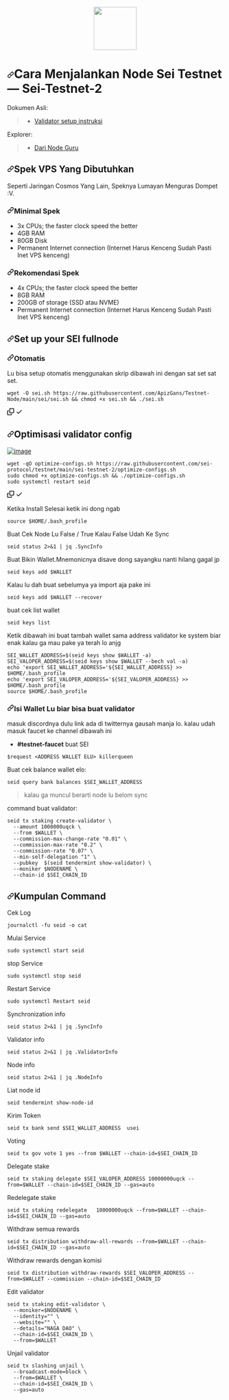 <p align="center" dir="auto">
  <a target="_blank" rel="noopener noreferrer" href="https://user-images.githubusercontent.com/50621007/169664551-39020c2e-fa95-483b-916b-c52ce4cb907c.png"><img height="100" src="https://user-images.githubusercontent.com/50621007/169664551-39020c2e-fa95-483b-916b-c52ce4cb907c.png" style="max-width: 100%;"></a>
</p>

<h1 dir="auto"><a id="user-content-sei-node-setup-for-testnet--sei-testnet-2" class="anchor" aria-hidden="true" href="#sei-node-setup-for-testnet--sei-testnet-2"><svg class="octicon octicon-link" viewBox="0 0 16 16" version="1.1" width="16" height="16" aria-hidden="true"><path fill-rule="evenodd" d="M7.775 3.275a.75.75 0 001.06 1.06l1.25-1.25a2 2 0 112.83 2.83l-2.5 2.5a2 2 0 01-2.83 0 .75.75 0 00-1.06 1.06 3.5 3.5 0 004.95 0l2.5-2.5a3.5 3.5 0 00-4.95-4.95l-1.25 1.25zm-4.69 9.64a2 2 0 010-2.83l2.5-2.5a2 2 0 012.83 0 .75.75 0 001.06-1.06 3.5 3.5 0 00-4.95 0l-2.5 2.5a3.5 3.5 0 004.95 4.95l1.25-1.25a.75.75 0 00-1.06-1.06l-1.25 1.25a2 2 0 01-2.83 0z"></path></svg></a>Cara Menjalankan Node Sei Testnet — Sei-Testnet-2</h1>

<p dir="auto">Dokumen Asli:</p>

<blockquote>
<ul dir="auto">
<li><a href="https://docs.seinetwork.io/nodes-and-validators/joining-testnets">Validator setup instruksi</a></li>
</ul>
</blockquote>

<p dir="auto">Explorer:</p>
<blockquote>
<ul dir="auto">
<li><a href="https://sei.explorers.guru/" rel="nofollow">Dari Node Guru</a></li>
</ul>
</blockquote>

<h2 dir="auto"><a id="user-content-hardware-requirements" class="anchor" aria-hidden="true" href="#hardware-requirements"><svg class="octicon octicon-link" viewBox="0 0 16 16" version="1.1" width="16" height="16" aria-hidden="true"><path fill-rule="evenodd" d="M7.775 3.275a.75.75 0 001.06 1.06l1.25-1.25a2 2 0 112.83 2.83l-2.5 2.5a2 2 0 01-2.83 0 .75.75 0 00-1.06 1.06 3.5 3.5 0 004.95 0l2.5-2.5a3.5 3.5 0 00-4.95-4.95l-1.25 1.25zm-4.69 9.64a2 2 0 010-2.83l2.5-2.5a2 2 0 012.83 0 .75.75 0 001.06-1.06 3.5 3.5 0 00-4.95 0l-2.5 2.5a3.5 3.5 0 004.95 4.95l1.25-1.25a.75.75 0 00-1.06-1.06l-1.25 1.25a2 2 0 01-2.83 0z"></path></svg></a>Spek VPS Yang Dibutuhkan</h2>
<p dir="auto">Seperti Jaringan Cosmos Yang Lain, Speknya Lumayan Menguras Dompet :V.</p>
<h3 dir="auto"><a id="user-content-minimum-hardware-requirements" class="anchor" aria-hidden="true" href="#minimum-hardware-requirements"><svg class="octicon octicon-link" viewBox="0 0 16 16" version="1.1" width="16" height="16" aria-hidden="true"><path fill-rule="evenodd" d="M7.775 3.275a.75.75 0 001.06 1.06l1.25-1.25a2 2 0 112.83 2.83l-2.5 2.5a2 2 0 01-2.83 0 .75.75 0 00-1.06 1.06 3.5 3.5 0 004.95 0l2.5-2.5a3.5 3.5 0 00-4.95-4.95l-1.25 1.25zm-4.69 9.64a2 2 0 010-2.83l2.5-2.5a2 2 0 012.83 0 .75.75 0 001.06-1.06 3.5 3.5 0 00-4.95 0l-2.5 2.5a3.5 3.5 0 004.95 4.95l1.25-1.25a.75.75 0 00-1.06-1.06l-1.25 1.25a2 2 0 01-2.83 0z"></path></svg></a>Minimal Spek</h3>
<ul dir="auto">
<li>3x CPUs; the faster clock speed the better</li>
<li>4GB RAM</li>
<li>80GB Disk</li>
<li>Permanent Internet connection (Internet Harus Kenceng Sudah Pasti Inet VPS kenceng)</li>
</ul>

<h3 dir="auto"><a id="user-content-recommended-hardware-requirements" class="anchor" aria-hidden="true" href="#recommended-hardware-requirements"><svg class="octicon octicon-link" viewBox="0 0 16 16" version="1.1" width="16" height="16" aria-hidden="true"><path fill-rule="evenodd" d="M7.775 3.275a.75.75 0 001.06 1.06l1.25-1.25a2 2 0 112.83 2.83l-2.5 2.5a2 2 0 01-2.83 0 .75.75 0 00-1.06 1.06 3.5 3.5 0 004.95 0l2.5-2.5a3.5 3.5 0 00-4.95-4.95l-1.25 1.25zm-4.69 9.64a2 2 0 010-2.83l2.5-2.5a2 2 0 012.83 0 .75.75 0 001.06-1.06 3.5 3.5 0 00-4.95 0l-2.5 2.5a3.5 3.5 0 004.95 4.95l1.25-1.25a.75.75 0 00-1.06-1.06l-1.25 1.25a2 2 0 01-2.83 0z"></path></svg></a>Rekomendasi Spek</h3>
<ul dir="auto">
<li>4x CPUs; the faster clock speed the better</li>
<li>8GB RAM</li>
<li>200GB of storage (SSD atau NVME)</li>
<li>Permanent Internet connection (Internet Harus Kenceng Sudah Pasti Inet VPS kenceng)</li>
</ul>
<h2 dir="auto"><a id="user-content-set-up-your-quicksilver-fullnode" class="anchor" aria-hidden="true" href="#set-up-your-SEI-fullnode"><svg class="octicon octicon-link" viewBox="0 0 16 16" version="1.1" width="16" height="16" aria-hidden="true"><path fill-rule="evenodd" d="M7.775 3.275a.75.75 0 001.06 1.06l1.25-1.25a2 2 0 112.83 2.83l-2.5 2.5a2 2 0 01-2.83 0 .75.75 0 00-1.06 1.06 3.5 3.5 0 004.95 0l2.5-2.5a3.5 3.5 0 00-4.95-4.95l-1.25 1.25zm-4.69 9.64a2 2 0 010-2.83l2.5-2.5a2 2 0 012.83 0 .75.75 0 001.06-1.06 3.5 3.5 0 00-4.95 0l-2.5 2.5a3.5 3.5 0 004.95 4.95l1.25-1.25a.75.75 0 00-1.06-1.06l-1.25 1.25a2 2 0 01-2.83 0z"></path></svg></a>Set up your SEI fullnode</h2>
<h3 dir="auto"><a id="user-content-option-1-automatic" class="anchor" aria-hidden="true" href="#option-1-automatic"><svg class="octicon octicon-link" viewBox="0 0 16 16" version="1.1" width="16" height="16" aria-hidden="true"><path fill-rule="evenodd" d="M7.775 3.275a.75.75 0 001.06 1.06l1.25-1.25a2 2 0 112.83 2.83l-2.5 2.5a2 2 0 01-2.83 0 .75.75 0 00-1.06 1.06 3.5 3.5 0 004.95 0l2.5-2.5a3.5 3.5 0 00-4.95-4.95l-1.25 1.25zm-4.69 9.64a2 2 0 010-2.83l2.5-2.5a2 2 0 012.83 0 .75.75 0 001.06-1.06 3.5 3.5 0 00-4.95 0l-2.5 2.5a3.5 3.5 0 004.95 4.95l1.25-1.25a.75.75 0 00-1.06-1.06l-1.25 1.25a2 2 0 01-2.83 0z"></path></svg></a>Otomatis</h3>
<p dir="auto">Lu bisa setup otomatis menggunakan skrip dibawah ini dengan sat set sat set.</p>
<div class="snippet-clipboard-content notranslate position-relative overflow-auto"><pre class="notranslate"><code>wget -O sei.sh https://raw.githubusercontent.com/ApizGans/Testnet-Node/main/sei/sei.sh &amp;&amp; chmod +x sei.sh &amp;&amp; ./sei.sh
</code></pre><div class="zeroclipboard-container position-absolute right-0 top-0">
    <clipboard-copy aria-label="Copy" class="ClipboardButton btn js-clipboard-copy m-2 p-0 tooltipped-no-delay" data-copy-feedback="Copied!" data-tooltip-direction="w" value="wget -O sei.sh https://raw.githubusercontent.com/ApizGans/Testnet-Node/main/sei/sei.sh &amp;&amp; chmod +x sei.sh &amp;&amp; ./sei.sh" tabindex="0" role="button" style="display: inherit;">
      <svg aria-hidden="true" height="16" viewBox="0 0 16 16" version="1.1" width="16" data-view-component="true" class="octicon octicon-copy js-clipboard-copy-icon m-2">
    <path fill-rule="evenodd" d="M0 6.75C0 5.784.784 5 1.75 5h1.5a.75.75 0 010 1.5h-1.5a.25.25 0 00-.25.25v7.5c0 .138.112.25.25.25h7.5a.25.25 0 00.25-.25v-1.5a.75.75 0 011.5 0v1.5A1.75 1.75 0 019.25 16h-7.5A1.75 1.75 0 010 14.25v-7.5z"></path><path fill-rule="evenodd" d="M5 1.75C5 .784 5.784 0 6.75 0h7.5C15.216 0 16 .784 16 1.75v7.5A1.75 1.75 0 0114.25 11h-7.5A1.75 1.75 0 015 9.25v-7.5zm1.75-.25a.25.25 0 00-.25.25v7.5c0 .138.112.25.25.25h7.5a.25.25 0 00.25-.25v-7.5a.25.25 0 00-.25-.25h-7.5z"></path>
</svg>
      <svg aria-hidden="true" height="16" viewBox="0 0 16 16" version="1.1" width="16" data-view-component="true" class="octicon octicon-check js-clipboard-check-icon color-fg-success d-none m-2">
    <path fill-rule="evenodd" d="M13.78 4.22a.75.75 0 010 1.06l-7.25 7.25a.75.75 0 01-1.06 0L2.22 9.28a.75.75 0 011.06-1.06L6 10.94l6.72-6.72a.75.75 0 011.06 0z"></path>
</svg>
    </clipboard-copy>
  </div></div>
  <h2 dir="auto"><a id="user-content-optimize-validator-config" class="anchor" aria-hidden="true" href="#optimize-validator-config"><svg class="octicon octicon-link" viewBox="0 0 16 16" version="1.1" width="16" height="16" aria-hidden="true"><path fill-rule="evenodd" d="M7.775 3.275a.75.75 0 001.06 1.06l1.25-1.25a2 2 0 112.83 2.83l-2.5 2.5a2 2 0 01-2.83 0 .75.75 0 00-1.06 1.06 3.5 3.5 0 004.95 0l2.5-2.5a3.5 3.5 0 00-4.95-4.95l-1.25 1.25zm-4.69 9.64a2 2 0 010-2.83l2.5-2.5a2 2 0 012.83 0 .75.75 0 001.06-1.06 3.5 3.5 0 00-4.95 0l-2.5 2.5a3.5 3.5 0 004.95 4.95l1.25-1.25a.75.75 0 00-1.06-1.06l-1.25 1.25a2 2 0 01-2.83 0z"></path></svg></a>Optimisasi validator config</h2>
<p dir="auto"><a target="_blank" rel="noopener noreferrer" href="https://user-images.githubusercontent.com/50621007/176101397-cbc216a4-1c11-4d1e-9e1d-33a84280d508.png"><img src="https://user-images.githubusercontent.com/50621007/176101397-cbc216a4-1c11-4d1e-9e1d-33a84280d508.png" alt="image" style="max-width: 100%;"></a></p>
<div class="snippet-clipboard-content notranslate position-relative overflow-auto"><pre class="notranslate"><code>wget -qO optimize-configs.sh https://raw.githubusercontent.com/sei-protocol/testnet/main/sei-testnet-2/optimize-configs.sh
sudo chmod +x optimize-configs.sh &amp;&amp; ./optimize-configs.sh
sudo systemctl restart seid
</code></pre><div class="zeroclipboard-container position-absolute right-0 top-0">
    <clipboard-copy aria-label="Copy" class="ClipboardButton btn js-clipboard-copy m-2 p-0 tooltipped-no-delay" data-copy-feedback="Copied!" data-tooltip-direction="w" value="wget -qO optimize-configs.sh https://raw.githubusercontent.com/sei-protocol/testnet/main/sei-testnet-2/optimize-configs.sh
sudo chmod +x optimize-configs.sh &amp;&amp; ./optimize-configs.sh
sudo systemctl restart seid" tabindex="0" role="button">
      <svg aria-hidden="true" height="16" viewBox="0 0 16 16" version="1.1" width="16" data-view-component="true" class="octicon octicon-copy js-clipboard-copy-icon m-2">
    <path fill-rule="evenodd" d="M0 6.75C0 5.784.784 5 1.75 5h1.5a.75.75 0 010 1.5h-1.5a.25.25 0 00-.25.25v7.5c0 .138.112.25.25.25h7.5a.25.25 0 00.25-.25v-1.5a.75.75 0 011.5 0v1.5A1.75 1.75 0 019.25 16h-7.5A1.75 1.75 0 010 14.25v-7.5z"></path><path fill-rule="evenodd" d="M5 1.75C5 .784 5.784 0 6.75 0h7.5C15.216 0 16 .784 16 1.75v7.5A1.75 1.75 0 0114.25 11h-7.5A1.75 1.75 0 015 9.25v-7.5zm1.75-.25a.25.25 0 00-.25.25v7.5c0 .138.112.25.25.25h7.5a.25.25 0 00.25-.25v-7.5a.25.25 0 00-.25-.25h-7.5z"></path>
</svg>
      <svg aria-hidden="true" height="16" viewBox="0 0 16 16" version="1.1" width="16" data-view-component="true" class="octicon octicon-check js-clipboard-check-icon color-fg-success d-none m-2">
    <path fill-rule="evenodd" d="M13.78 4.22a.75.75 0 010 1.06l-7.25 7.25a.75.75 0 01-1.06 0L2.22 9.28a.75.75 0 011.06-1.06L6 10.94l6.72-6.72a.75.75 0 011.06 0z"></path>
</svg>
    </clipboard-copy>
  </div></div>
<p dir="auto">Ketika Install Selesai ketik ini dong ngab</p>
<pre class="notranslate"><code>source $HOME/.bash_profile
</code></pre>
<p dir="auto">Buat Cek Node Lu False / True Kalau False Udah Ke Sync</p>
<pre class="notranslate"><code>seid status 2&gt;&amp;1 | jq .SyncInfo
</code></pre>
<p dir="auto">Buat Bikin Wallet.Mnemonicnya disave dong sayangku nanti hilang gagal jp</p>
<pre class="notranslate"><code>seid keys add $WALLET
</code></pre>
<p dir="auto">Kalau lu dah buat sebelumya ya import aja pake ini</p>
<pre class="notranslate"><code>seid keys add $WALLET --recover
</code></pre>
<p dir="auto">buat cek list wallet</p>
<pre class="notranslate"><code>seid keys list
</code></pre>
<p dir="auto">Ketik dibawah ini buat tambah wallet sama address validator ke system biar enak kalau ga mau pake ya terah lo anjg</p>
<pre class="notranslate"><code>SEI_WALLET_ADDRESS=$(seid keys show $WALLET -a)
SEI_VALOPER_ADDRESS=$(seid keys show $WALLET --bech val -a)
echo 'export SEI_WALLET_ADDRESS='${SEI_WALLET_ADDRESS} &gt;&gt; $HOME/.bash_profile
echo 'export SEI_VALOPER_ADDRESS='${SEI_VALOPER_ADDRESS} &gt;&gt; $HOME/.bash_profile
source $HOME/.bash_profile
</code></pre>
<h3 dir="auto"><a id="user-content-fund-your-wallet" class="anchor" aria-hidden="true" href="#fund-your-wallet"><svg class="octicon octicon-link" viewBox="0 0 16 16" version="1.1" width="16" height="16" aria-hidden="true"><path fill-rule="evenodd" d="M7.775 3.275a.75.75 0 001.06 1.06l1.25-1.25a2 2 0 112.83 2.83l-2.5 2.5a2 2 0 01-2.83 0 .75.75 0 00-1.06 1.06 3.5 3.5 0 004.95 0l2.5-2.5a3.5 3.5 0 00-4.95-4.95l-1.25 1.25zm-4.69 9.64a2 2 0 010-2.83l2.5-2.5a2 2 0 012.83 0 .75.75 0 001.06-1.06 3.5 3.5 0 00-4.95 0l-2.5 2.5a3.5 3.5 0 004.95 4.95l1.25-1.25a.75.75 0 00-1.06-1.06l-1.25 1.25a2 2 0 01-2.83 0z"></path></svg></a>Isi Wallet Lu biar bisa buat validator</h3>
<p dir="auto">masuk discordnya dulu link ada di twitternya gausah manja lo. kalau udah masuk faucet ke channel dibawah ini</p>
<ul dir="auto">
<li><strong>#testnet-faucet</strong> buat SEI</li>
</ul>
<pre class="notranslate"><code>$request &lt;ADDRESS WALLET ELU&gt; killerqueen
</code></pre>
<p dir="auto">Buat cek balance wallet elo:</p>
<pre class="notranslate"><code>seid query bank balances $SEI_WALLET_ADDRESS
</code></pre>
<blockquote>
<p dir="auto">kalau ga muncul berarti node lu belom sync</p>
</blockquote>
<p dir="auto">command buat validator:</p>
<pre class="notranslate"><code>seid tx staking create-validator \
  --amount 1000000uqck \
  --from $WALLET \
  --commission-max-change-rate "0.01" \
  --commission-max-rate "0.2" \
  --commission-rate "0.07" \
  --min-self-delegation "1" \
  --pubkey  $(seid tendermint show-validator) \
  --moniker $NODENAME \
  --chain-id $SEI_CHAIN_ID
</code></pre>
<h2 dir="auto"><a id="user-content-usefull-commands" class="anchor" aria-hidden="true" href="#usefull-commands"><svg class="octicon octicon-link" viewBox="0 0 16 16" version="1.1" width="16" height="16" aria-hidden="true"><path fill-rule="evenodd" d="M7.775 3.275a.75.75 0 001.06 1.06l1.25-1.25a2 2 0 112.83 2.83l-2.5 2.5a2 2 0 01-2.83 0 .75.75 0 00-1.06 1.06 3.5 3.5 0 004.95 0l2.5-2.5a3.5 3.5 0 00-4.95-4.95l-1.25 1.25zm-4.69 9.64a2 2 0 010-2.83l2.5-2.5a2 2 0 012.83 0 .75.75 0 001.06-1.06 3.5 3.5 0 00-4.95 0l-2.5 2.5a3.5 3.5 0 004.95 4.95l1.25-1.25a.75.75 0 00-1.06-1.06l-1.25 1.25a2 2 0 01-2.83 0z"></path></svg></a>Kumpulan Command</h2>
<p dir="auto">Cek Log</p>
<pre class="notranslate"><code>journalctl -fu seid -o cat
</code></pre>
<p dir="auto">Mulai Service</p>
<pre class="notranslate"><code>sudo systemctl start seid
</code></pre>
<p dir="auto">stop Service</p>
<pre class="notranslate"><code>sudo systemctl stop seid
</code></pre>
<p dir="auto">Restart Service</p>
<pre class="notranslate"><code>sudo systemctl Restart seid
</code></pre>
<p dir="auto">Synchronization info</p>
<pre class="notranslate"><code>seid status 2>&1 | jq .SyncInfo
</code></pre>
<p dir="auto">Validator info</p>
<pre class="notranslate"><code>seid status 2>&1 | jq .ValidatorInfo
</code></pre>
<p dir="auto">Node info</p>
<pre class="notranslate"><code>seid status 2>&1 | jq .NodeInfo
</code></pre>
<p dir="auto">Liat node id</p>
<pre class="notranslate"><code>seid tendermint show-node-id
</code></pre>
<p dir="auto">Kirim Token</p>
<pre class="notranslate"><code>seid tx bank send $SEI_WALLET_ADDRESS <TO_SEI_WALLET_ADDRESS> <JUMLAHTOKEN>usei
</code></pre>
<p dir="auto">Voting</p>
<pre class="notranslate"><code>seid tx gov vote 1 yes --from $WALLET --chain-id=$SEI_CHAIN_ID
</code></pre>
<p dir="auto">Delegate stake</p>
<pre class="notranslate"><code>seid tx staking delegate $SEI_VALOPER_ADDRESS 10000000uqck --from=$WALLET --chain-id=$SEI_CHAIN_ID --gas=auto
</code></pre>
<p dir="auto">Redelegate stake</p>
<pre class="notranslate"><code>seid tx staking redelegate <srcValidatorAddress> <destValidatorAddress> 10000000uqck --from=$WALLET --chain-id=$SEI_CHAIN_ID --gas=auto
</code></pre>
<p dir="auto">Withdraw semua rewards</p>
<pre class="notranslate"><code>seid tx distribution withdraw-all-rewards --from=$WALLET --chain-id=$SEI_CHAIN_ID --gas=auto
</code></pre>
<p dir="auto">Withdraw rewards dengan komisi</p>
<pre class="notranslate"><code>seid tx distribution withdraw-rewards $SEI_VALOPER_ADDRESS --from=$WALLET --commission --chain-id=$SEI_CHAIN_ID
</code></pre>
<p dir="auto">Edit validator</p>
<pre class="notranslate"><code>seid tx staking edit-validator \
  --moniker=$NODENAME \
  --identity="" \
  --website="" \
  --details="NAGA DAO" \
  --chain-id=$SEI_CHAIN_ID \
  --from=$WALLET
</code></pre>
<p dir="auto">Unjail validator</p>
<pre class="notranslate"><code>seid tx slashing unjail \
  --broadcast-mode=block \
  --from=$WALLET \
  --chain-id=$SEI_CHAIN_ID \
  --gas=auto
</code></pre>
